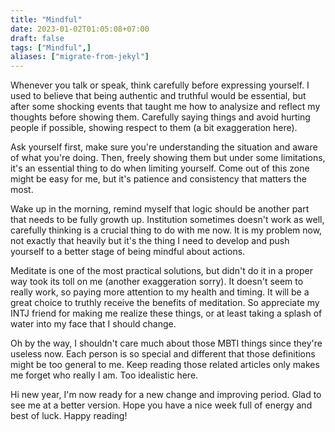 ```yaml
---
title: "Mindful"
date: 2023-01-02T01:05:08+07:00
draft: false
tags: ["Mindful",]
aliases: ["migrate-from-jekyl"]
---
```


Whenever you talk or speak, think carefully before expressing yourself. I used to believe that being authentic and truthful would be essential, but after some shocking events that taught me how to analysize and reflect my thoughts before showing them. Carefully saying things and avoid hurting people if possible, showing respect to them (a bit exaggeration here). 

Ask yourself first, make sure you're understanding the situation and aware of what you're doing. Then, freely showing them but under some limitations, it's an essential thing to do when limiting yourself. Come out of this zone might be easy for me, but it's patience and consistency that matters the most. 

Wake up in the morning, remind myself that logic should be another part that needs to be fully growth up. Institution sometimes doesn't work as well, carefully thinking is a crucial thing to do with me now. It is my problem now, not exactly that heavily but it's the thing I need to develop and push yourself to a better stage of being mindful about actions. 

Meditate is one of the most practical solutions, but didn't do it in a proper way took its toll on me (another exaggeration sorry). It doesn't seem to really work, so paying more attention to my health and timing. It will be a great choice to truthly receive the benefits of meditation. So appreciate my INTJ friend for making me realize these things, or at least taking a splash of water into my face that I should change.

Oh by the way, I shouldn't care much about those MBTI things since they're useless now. Each person is so special and different that those definitions might be too general to me. Keep reading those related articles only makes me forget who really I am. Too idealistic here. 

Hi new year, I'm now ready for a new change and improving period. Glad to see me at a better version. Hope you have a nice week full of energy and best of luck. Happy reading!